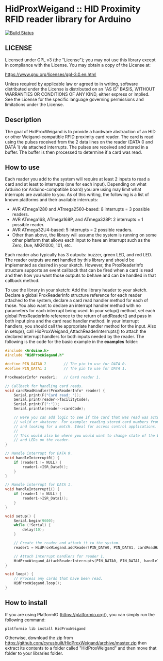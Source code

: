 # HidProxWeigand :: HID Proximity RFID reader library for Arduino
[![Build Status](https://github.com/cyrusbuilt/HidProxWeigand/actions/workflows/ci.yml/badge.svg)](https://github.com/cyrusbuilt/HidProxWeigand/actions?query=workflow%3APlatformIO)

## LICENSE

Licensed under GPL v3 (the "License"); you may not use this library except
in compliance with the License.  You may obtain a copy of the License at:

https://www.gnu.org/licenses/gpl-3.0.en.html

Unless required by applicable law or agreed to in writing, software
distributed under the License is distributed on an "AS IS" BASIS,
WITHOUT WARRANTIES OR CONDITIONS OF ANY KIND, either express or implied.
See the License for the specific language governing permissions and
limitations under the License.

## Description
The goal of HidProxWeigand is to provide a hardware abstraction of an HID or
other Weigand-compatible RFID proximity card reader. The card is read using the
pulses received from the 2 data lines on the reader (DATA 0 and DATA 1) via
attached interrupts. The pulses are received and stored in a buffer. The buffer
is then processed to determine if a card was read.

## How to use
Each reader you add to the system will require at least 2 inputs to read a card
and at least to interrupts (one for each input). Depending on what Arduino (or
Arduino-compatible board) you are using may limit what interrupts are available
to you. As of this writing, the following is a list of known platforms and
their available interrupts:
* AVR ATmega1280 and ATmega2560-based: 6 interrupts = 3 possible readers.
* AVR ATmega168, ATmega168P, and ATmega328P: 2 interrupts = 1 possible reader.
* AVR ATmega32U4-based: 5 interrupts = 2 possible readers.
* Other than above, the library will assume the system is running on some other
platform that allows each input to have an interrupt such as the Zero, Due,
MKR1000, 101, etc.

Each reader also typically has 3 outputs: buzzer, green LED, and red LED. The
reader outputs are **not** handled by this library and should be implemented as
desired in your sketch. However, the ProxReaderInfo structure supports an event
callback that can be fired when a card is read and then how you want those
outputs to behave and can be handled in that callback method.

To use the library in your sketch:
Add the library header to your sketch. Declare a global ProxReaderInfo structure
reference for each reader attached to the system, declare a card read handler
method for each of those. You also want to declare an interrupt handler method
with no parameters for each interrupt being used. In your setup() method,
set each global ProxReaderInfo reference to the return of addReader() and pass
in both input pins and the card read handler method. In your interrupt handlers,
you should call the appropriate handler method for the input. Also in setup(),
call HidProxWeigand_AttachReaderInterrupts() to attach the declared interrupt
handlers for both inputs needed by the reader. The following is the code for
the basic example in the **examples** folder:

```cpp
#include <Arduino.h>
#include "HidProxWiegand.h"

#define PIN_DATA0 2        // The pin to use for DATA 0.
#define PIN_DATA1 3        // The pin to use for DATA 1.

ProxReaderInfo* reader1;   // Card reader 1.

// Callback for handling card reads.
void cardReadHandler(ProxReaderInfo* reader) {
    Serial.print(F("Card read: "));
    Serial.print(reader->facilityCode);
    Serial.print(F(":"));
    Serial.println(reader->cardCode);

    // Here you can add logic to see if the card that was read was actually
    // valid or whatever. For example: reading stored card numbers from EEPROM
    // and looking for a match. Ideal for access control applications.
    //
    // This would also be where you would want to change state of the buzzer
    // and LEDs on the reader.
}

// Handle interrupt for DATA 0.
void handleInterrupt0() {
    if (reader1 != NULL) {
        reader1->ISR_Data0();
    }
}

// Handle interrupt for DATA 1.
void handleInterrupt1() {
    if (reader1 != NULL) {
        reader1->ISR_Data1();
    }
}

void setup() {
    Serial.begin(9600);
    while (!Serial) {
        delay(10);
    }

    // Create the reader and attach it to the system.
    reader1 = HidProxWiegand.addReader(PIN_DATA0, PIN_DATA1, cardReadHandler);

    // Attach interrupt handlers for reader 1.
    HidProxWiegand_AttachReaderInterrupts(PIN_DATA0, PIN_DATA1, handleInterrupt0, handleInterrupt1);
}

void loop() {
    // Process any cards that have been read.
    HidProxWiegand.loop();
}
```

## How to install

If you are using PlatformIO (https://platformio.org/), you can simply run the
following command:
```
platformio lib install HidProxWeigand
```

Otherwise, download the zip from https://github.com/cyrusbuilt/HidProxWeigand/archive/master.zip
then extract its contents to a folder called "HidProxWeigand" and then move that
folder to your libraries folder.
